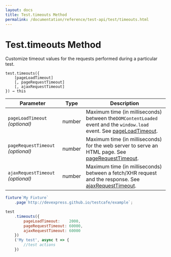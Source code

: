 ```yaml
---
layout: docs
title: Test.timeouts Method
permalink: /documentation/reference/test-api/test/timeouts.html
---
```

# Test.timeouts Method

Customize timeout values for the requests performed during a particular test.

```text
test.timeouts({
    [pageLoadTimeout]
    [, pageRequestTimeout]
    [, ajaxRequestTimeout]
}) → this
```

Parameter                         | Type   | Description
--------------------------------- | ------ | ---------------------------------------------------------------------------
`pageLoadTimeout` *(optional)*    | number | Maximum time (in milliseconds) between the`DOMContentLoaded` event and the `window.load` event. See [pageLoadTimeout](../../configuration-file.md#pageloadtimeout).
`pageRequestTimeout` *(optional)* | number | Maximum time (in milliseconds) for the web server to serve an HTML page. See [pageRequestTimeout](../../configuration-file.md#ajaxrequesttimeout).
`ajaxRequestTimeout` *(optional)* | number | Maximum time (in milliseconds) between a fetch/XHR request and the response. See [ajaxRequestTimeout](../../configuration-file.md#ajaxrequesttimeout).

```js
fixture`My Fixture`
    .page`http://devexpress.github.io/testcafe/example`;

test
    .timeouts({
        pageLoadTimeout:    2000,
        pageRequestTimeout: 60000,
        ajaxRequestTimeout: 60000
    })
    ('My test', async t => {
        //test actions
    })
```

